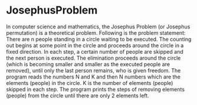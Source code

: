 # JosephusProblem
In computer science and mathematics, the Josephus Problem (or Josephus permutation) is a theoretical problem. Following is the problem statement:
There are n people standing in a circle waiting to be executed. The counting out begins at some point in the circle and proceeds around the circle in a fixed direction. In each step, a certain number of people are skipped and the next person is executed. The elimination proceeds around the circle (which is becoming smaller and smaller as the executed people are removed), until only the last person remains, who is given freedom.
The program reads the numbers N and K and then N numbers which are the elements (people) in the circle. K is the number of elements (people) skipped in each step.
The program prints the steps of removing elements (people) from the circle until there are only 2 elements left.
